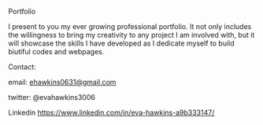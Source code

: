 Portfolio

I present to you my ever growing professional portfolio. It not only includes the willingness to bring my creativity to any project I am involved with, but it will showcase the skills I have developed as I dedicate myself to build biutiful codes and webpages.


Contact:

email: ehawkins0631@gmail.com

twitter: @evahawkins3006

Linkedin https://www.linkedin.com/in/eva-hawkins-a9b333147/
